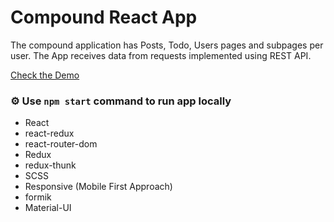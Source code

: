 # Compound React App

The compound application has Posts, Todo, Users pages and subpages per user. The App receives data from requests implemented using REST API.

[Check the Demo](https://heimlee.github.io/compound-app/#/)

### ⚙️ Use `npm start` command to run app locally

- React
- react-redux
- react-router-dom
- Redux
- redux-thunk
- SCSS
- Responsive (Mobile First Approach)
- formik
- Material-UI
